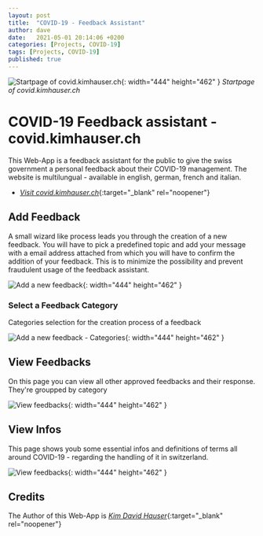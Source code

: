 ```yaml
---
layout: post
title:  "COVID-19 - Feedback Assistant"
author: dave
date:   2021-05-01 20:14:06 +0200
categories: [Projects, COVID-19]
tags: [Projects, COVID-19]
published: true
---
```


![Startpage of covid.kimhauser.ch](../../assets/img/projects/covidfeedback/01-COVID-19-Feedback-Landingpage-2023-04-03.png){: width="444" height="462" }
_Startpage of covid.kimhauser.ch_

# COVID-19 Feedback assistant - covid.kimhauser.ch
This Web-App is a feedback assistant for the public to give the swiss government a personal feedback about their COVID-19 management. The website is multilungual - available in english, german, french and italian.
- [_Visit covid.kimhauser.ch_](https://covid.kimhauser.ch){:target="_blank" rel="noopener"}

## Add Feedback
A small wizard like process leads you through the creation of a new feedback. You will have to pick a predefined topic and add your message with a email address attached from which you will have to confirm the addition of your feedback. This is to minimize the possibility and prevent fraudulent usage of the feedback assistant.

![Add a new feedback](../../assets/img/projects/covidfeedback/02-COVID-19-Add-Feedback-2023-04-03.png){: width="444" height="462" }

### Select a Feedback Category
Categories selection for the creation process of a feedback

![Add a new feedback - Categories](../../assets/img/projects/covidfeedback/03-COVID-19-Add-Feedback-02-2023-04-03.png){: width="444" height="462" }

## View Feedbacks
On this page you can view all other approved feedbacks and their response. They're groupped by category

![View feedbacks](../../assets/img/projects/covidfeedback/04-COVID-19-View-Feedbacks-2023-04-03.png){: width="444" height="462" }

## View Infos
This page shows youb some essential infos and definitions of terms all around COVID-19 - regarding the handling of it in switzerland.

![View feedbacks](../../assets/img/projects/covidfeedback/05-COVID-19-View-Infos-2023-04-03.png){: width="444" height="462" }

## Credits
The Author of this Web-App is [_Kim David Hauser_](https://kimhauser.ch){:target="_blank" rel="noopener"}